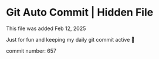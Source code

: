 # Git Auto Commit | Hidden File

This file was added Feb 12, 2025

Just for fun and keeping my daily git commit active 🤪

commit number: 657
